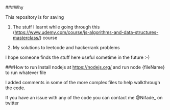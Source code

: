 ###Why

This repository is for saving 
1. The stuff I learnt while going through this (https://www.udemy.com/course/js-algorithms-and-data-structures-masterclass/) course

2. My solutions to leetcode and hackerrank problems

I hope someone finds the stuff here useful sometime in the future :-)

###How to run
Install nodejs at https://nodejs.org/ and run node {fileName} to run whatever file

I added comments in some of the more complex files to help walkthrough the code.

If you have an issue with any of the code you can contact me @Nifade_ on twitter